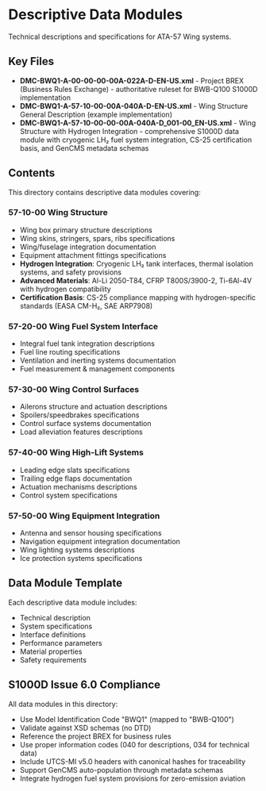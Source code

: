 # Descriptive Data Modules

Technical descriptions and specifications for ATA-57 Wing systems.

## Key Files

- **DMC-BWQ1-A-00-00-00-00A-022A-D-EN-US.xml** - Project BREX (Business Rules Exchange) - authoritative ruleset for BWB-Q100 S1000D implementation
- **DMC-BWQ1-A-57-10-00-00A-040A-D-EN-US.xml** - Wing Structure General Description (example implementation)
- **DMC-BWQ1-A-57-10-00-00-00A-040A-D_001-00_EN-US.xml** - Wing Structure with Hydrogen Integration - comprehensive S1000D data module with cryogenic LH₂ fuel system integration, CS-25 certification basis, and GenCMS metadata schemas

## Contents

This directory contains descriptive data modules covering:

### 57-10-00 Wing Structure
- Wing box primary structure descriptions
- Wing skins, stringers, spars, ribs specifications
- Wing/fuselage integration documentation
- Equipment attachment fittings specifications
- **Hydrogen Integration**: Cryogenic LH₂ tank interfaces, thermal isolation systems, and safety provisions
- **Advanced Materials**: Al-Li 2050-T84, CFRP T800S/3900-2, Ti-6Al-4V with hydrogen compatibility
- **Certification Basis**: CS-25 compliance mapping with hydrogen-specific standards (EASA CM-H₂, SAE ARP7908)

### 57-20-00 Wing Fuel System Interface  
- Integral fuel tank integration descriptions
- Fuel line routing specifications
- Ventilation and inerting systems documentation
- Fuel measurement & management components

### 57-30-00 Wing Control Surfaces
- Ailerons structure and actuation descriptions
- Spoilers/speedbrakes specifications
- Control surface systems documentation
- Load alleviation features descriptions

### 57-40-00 Wing High-Lift Systems
- Leading edge slats specifications
- Trailing edge flaps documentation
- Actuation mechanisms descriptions
- Control system specifications

### 57-50-00 Wing Equipment Integration
- Antenna and sensor housing specifications
- Navigation equipment integration documentation
- Wing lighting systems descriptions
- Ice protection systems specifications

## Data Module Template

Each descriptive data module includes:
- Technical description
- System specifications
- Interface definitions
- Performance parameters
- Material properties
- Safety requirements

## S1000D Issue 6.0 Compliance

All data modules in this directory:
- Use Model Identification Code "BWQ1" (mapped to "BWB-Q100")
- Validate against XSD schemas (no DTD)
- Reference the project BREX for business rules
- Use proper information codes (040 for descriptions, 034 for technical data)
- Include UTCS-MI v5.0 headers with canonical hashes for traceability
- Support GenCMS auto-population through metadata schemas
- Integrate hydrogen fuel system provisions for zero-emission aviation